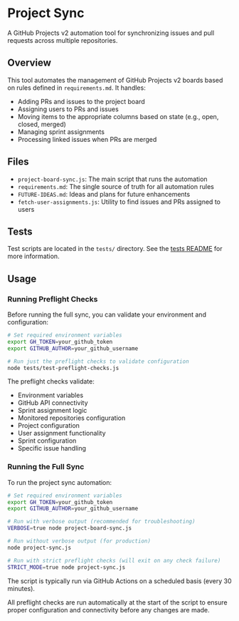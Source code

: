 # Project Sync

A GitHub Projects v2 automation tool for synchronizing issues and pull requests across multiple repositories.

## Overview

This tool automates the management of GitHub Projects v2 boards based on rules defined in `requirements.md`. It handles:

- Adding PRs and issues to the project board
- Assigning users to PRs and issues
- Moving items to the appropriate columns based on state (e.g., open, closed, merged)
- Managing sprint assignments
- Processing linked issues when PRs are merged

## Files

- `project-board-sync.js`: The main script that runs the automation
- `requirements.md`: The single source of truth for all automation rules
- `FUTURE-IDEAS.md`: Ideas and plans for future enhancements
- `fetch-user-assignments.js`: Utility to find issues and PRs assigned to users

## Tests

Test scripts are located in the `tests/` directory. See the [tests README](tests/README.md) for more information.

## Usage

### Running Preflight Checks

Before running the full sync, you can validate your environment and configuration:

```bash
# Set required environment variables
export GH_TOKEN=your_github_token
export GITHUB_AUTHOR=your_github_username

# Run just the preflight checks to validate configuration
node tests/test-preflight-checks.js
```

The preflight checks validate:
- Environment variables
- GitHub API connectivity
- Sprint assignment logic
- Monitored repositories configuration
- Project configuration
- User assignment functionality
- Sprint configuration
- Specific issue handling

### Running the Full Sync

To run the project sync automation:

```bash
# Set required environment variables
export GH_TOKEN=your_github_token
export GITHUB_AUTHOR=your_github_username

# Run with verbose output (recommended for troubleshooting)
VERBOSE=true node project-board-sync.js

# Run without verbose output (for production)
node project-sync.js

# Run with strict preflight checks (will exit on any check failure)
STRICT_MODE=true node project-sync.js
```

The script is typically run via GitHub Actions on a scheduled basis (every 30 minutes).

All preflight checks are run automatically at the start of the script to ensure proper configuration and connectivity before any changes are made.
